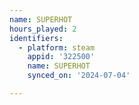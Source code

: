 ```yaml
---
name: SUPERHOT
hours_played: 2
identifiers:
  - platform: steam
    appid: '322500'
    name: SUPERHOT
    synced_on: '2024-07-04'

---
```

